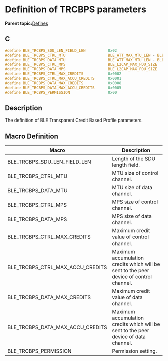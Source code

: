 # Definition of TRCBPS parameters

**Parent topic:**[Defines](GUID-BE8DC60B-C040-45E7-B672-E1D7E41AF693.md)

## C

```c
#define BLE_TRCBPS_SDU_LEN_FIELD_LEN          0x02
#define BLE_TRCBPS_CTRL_MTU                   BLE_ATT_MAX_MTU_LEN - BLE_TRCBPS_SDU_LEN_FIELD_LEN
#define BLE_TRCBPS_DATA_MTU                   BLE_ATT_MAX_MTU_LEN - BLE_TRCBPS_SDU_LEN_FIELD_LEN
#define BLE_TRCBPS_CTRL_MPS                   BLE_L2CAP_MAX_PDU_SIZE
#define BLE_TRCBPS_DATA_MPS                   BLE_L2CAP_MAX_PDU_SIZE
#define BLE_TRCBPS_CTRL_MAX_CREDITS           0x0002
#define BLE_TRCBPS_CTRL_MAX_ACCU_CREDITS      0x0001
#define BLE_TRCBPS_DATA_MAX_CREDITS           0x0008
#define BLE_TRCBPS_DATA_MAX_ACCU_CREDITS      0x0005
#define BLE_TRCBPS_PERMISSION                 0x00
```

## Description

The definition of BLE Transparent Credit Based Profile parameters.

## Macro Definition

|Macro|Description|
|-----|-----------|
|BLE\_TRCBPS\_SDU\_LEN\_FIELD\_LEN|Length of the SDU length field.|
|BLE\_TRCBPS\_CTRL\_MTU|MTU size of control channel.|
|BLE\_TRCBPS\_DATA\_MTU|MTU size of data channel.|
|BLE\_TRCBPS\_CTRL\_MPS|MPS size of control channel.|
|BLE\_TRCBPS\_DATA\_MPS|MPS size of data channel.|
|BLE\_TRCBPS\_CTRL\_MAX\_CREDITS|Maximum credit value of control channel.|
|BLE\_TRCBPS\_CTRL\_MAX\_ACCU\_CREDITS|Maximum accumulation credits which will be sent to the peer device of control channel.|
|BLE\_TRCBPS\_DATA\_MAX\_CREDITS|Maximum credit value of data channel.|
|BLE\_TRCBPS\_DATA\_MAX\_ACCU\_CREDITS|Maximum accumulation credits which will be sent to the peer device of data channel.|
|BLE\_TRCBPS\_PERMISSION|Permission setting.|

